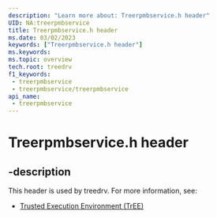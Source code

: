 ```yaml
---
description: "Learn more about: Treerpmbservice.h header"
UID: NA:treerpmbservice
title: Treerpmbservice.h header
ms.date: 03/02/2023
keywords: ["Treerpmbservice.h header"]
ms.keywords: 
ms.topic: overview
tech.root: treedrv
f1_keywords:
 - treerpmbservice
 - treerpmbservice/treerpmbservice
api_name:
 - treerpmbservice
---
```


# Treerpmbservice.h header

## -description

This header is used by treedrv. For more information, see:

- [Trusted Execution Environment (TrEE)](../_treedrv/index.md)
